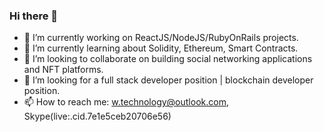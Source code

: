 ### Hi there 👋

- 🔭 I’m currently working on ReactJS/NodeJS/RubyOnRails projects.
- 🌱 I’m currently learning about Solidity, Ethereum, Smart Contracts.
- 👯 I’m looking to collaborate on building social networking applications and NFT platforms.
- 🤔 I’m looking for a full stack developer position | blockchain developer position.
- 📫 How to reach me: w.technology@outlook.com, Skype(live:.cid.7e1e5ceb20706e56)


